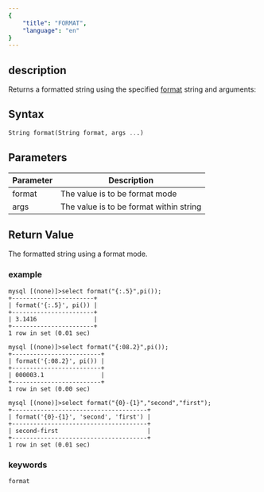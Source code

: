 ```yaml
---
{
    "title": "FORMAT",
    "language": "en"
}
---
```


<!-- 
Licensed to the Apache Software Foundation (ASF) under one
or more contributor license agreements.  See the NOTICE file
distributed with this work for additional information
regarding copyright ownership.  The ASF licenses this file
to you under the Apache License, Version 2.0 (the
"License"); you may not use this file except in compliance
with the License.  You may obtain a copy of the License at

  http://www.apache.org/licenses/LICENSE-2.0

Unless required by applicable law or agreed to in writing,
software distributed under the License is distributed on an
"AS IS" BASIS, WITHOUT WARRANTIES OR CONDITIONS OF ANY
KIND, either express or implied.  See the License for the
specific language governing permissions and limitations
under the License.
-->

## description

Returns a formatted string using the specified [format](https://fmt.dev/11.1/syntax/#format-specification-mini-language) string and arguments:

## Syntax
```sql
String format(String format, args ...)
```

## Parameters  

| Parameter | Description |  
| -- | -- |  
| format | The value is to be format mode |  
| args | The value is to be format within string | 

## Return Value  

The formatted string using a format mode. 

### example

```
mysql [(none)]>select format("{:.5}",pi());
+-----------------------+
| format('{:.5}', pi()) |
+-----------------------+
| 3.1416                |
+-----------------------+
1 row in set (0.01 sec)

mysql [(none)]>select format("{:08.2}",pi());
+-------------------------+
| format('{:08.2}', pi()) |
+-------------------------+
| 000003.1                |
+-------------------------+
1 row in set (0.00 sec)

mysql [(none)]>select format("{0}-{1}","second","first");
+--------------------------------------+
| format('{0}-{1}', 'second', 'first') |
+--------------------------------------+
| second-first                         |
+--------------------------------------+
1 row in set (0.01 sec)
```
### keywords
    format
